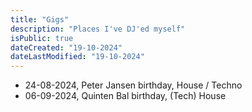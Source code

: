 ```yaml
---
title: "Gigs"
description: "Places I've DJ'ed myself"
isPublic: true
dateCreated: "19-10-2024"
dateLastModified: "19-10-2024"
---
```


* 24-08-2024, Peter Jansen birthday, House / Techno
* 06-09-2024, Quinten Bal birthday, (Tech) House
